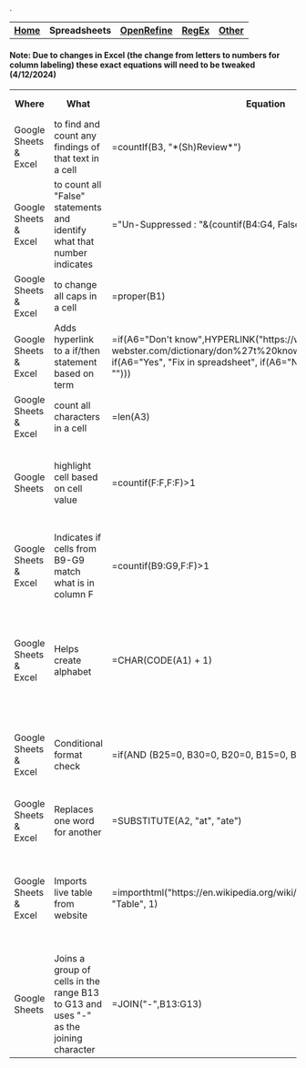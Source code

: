 <table style="width:100%">
  <tr>
    <th><a href="home.md">Home</a></th>
    <th>Spreadsheets</th>
    <th><a href="OpenRefine.md">OpenRefine</a></th>
    <th><a href="RegEx.md">RegEx</a></th>.
	<th><a href="Other.md">Other</a></th>
  </tr>
</table>
	<h4>Note: Due to changes in Excel (the change from letters to numbers for column labeling) these exact equations will need to be tweaked (4/12/2024)</h4>
<table>
	<tr>
		<th>Where</th>
		<th>What</th>
		<th>Equation</th>
		<th>Explanation</th>
		<th>Example</th>
		<th>Date Checked</th>
	</tr>
	<tr>
		<td>Google Sheets & Excel</td>
		<td>to find and count any findings of that text in a cell</td>
		<td>=countIf(B3, "*(Sh)Review*")</td>
		<td>Looks in B3 and counts if it finds any "(Sh)Review" in that cell</td>
		<td><a href="https://docs.google.com/spreadsheets/d/1Rmushce4Gin2e-RcT-JL_NJg54GWb5fxofzF4mGpO5Q/edit#gid=0&range=3:3"</a>Example (Row 3)</td>
		<td>November 2023</td>
	</tr>
	<tr>
		<td>Google Sheets & Excel</td>
		<td>to count all "False" statements and identify what that number indicates</td>
		<td>="Un-Suppressed : "&(countif(B4:G4, False))</td>
		<td>Create a True/False situation in Column B. This will only count 
		"False"</td>
		<td><a href="https://docs.google.com/spreadsheets/d/1Rmushce4Gin2e-RcT-JL_NJg54GWb5fxofzF4mGpO5Q/edit#gid=0&range=4:4"</a>Example (Row 4)</td>
		<td>November 2023</td>
	</tr>
	<tr>
		<td>Google Sheets & Excel</td>
		<td>to change all caps in a cell</td>
		<td>=proper(B1)</td>
		<td></td>
		<td><a href="https://docs.google.com/spreadsheets/d/1Rmushce4Gin2e-RcT-JL_NJg54GWb5fxofzF4mGpO5Q/edit#gid=0&range=5:5"</a>Example (Row 5)</td>
		<td>January 2024</td>
	</tr>
	<tr>
		<td>Google Sheets & Excel</td>
		<td>Adds hyperlink to a if/then statement based on term</td>
		<td>=if(A6="Don't know",HYPERLINK("https://www.merriam-webster.com/dictionary/don%27t%20know", "I don't know (for help)"), if(A6="Yes", "Fix in spreadsheet", if(A6="No", "Skip Columns D-E", "")))</td>
		<td></td>
		<td><a href="https://docs.google.com/spreadsheets/d/1Rmushce4Gin2e-RcT-JL_NJg54GWb5fxofzF4mGpO5Q/edit#gid=0&range=6:6"</a>Example (Row 6)</td>
		<td>February 2024</td>
	</tr>
	<tr>
		<td>Google Sheets & Excel</td>
		<td>count all characters in a cell</td>
		<td>=len(A3)</td>
		<td></td>
		<td><a href="https://docs.google.com/spreadsheets/d/1Rmushce4Gin2e-RcT-JL_NJg54GWb5fxofzF4mGpO5Q/edit#gid=0&range=7:7"</a>Example (Row 7)</td>
		<td>February 2024</td>
	</tr>
	 <tr>
		<td>Google Sheets</td>
		<td>highlight cell based on cell value</td>
		<td>=countif(F:F,F:F)>1</td>
		<td>Highlights all cells in Column F that have duplicate values in column F</td>
		<td><a href="https://docs.google.com/spreadsheets/d/1Rmushce4Gin2e-RcT-JL_NJg54GWb5fxofzF4mGpO5Q/edit#gid=1566302292&range=B:D"</a>Example (Column B-D)</td>
		<td>March 2024</td>
	</tr>
	<tr>
		<td>Google Sheets & Excel</td>
		<td>Indicates if cells from B9-G9 match what is in column F</td>
		<td>=countif(B9:G9,F:F)>1</td>
		<td>Highlights all cells in Column F that have duplicate values in column F</td>
		<td><a href="https://docs.google.com/spreadsheets/d/1Rmushce4Gin2e-RcT-JL_NJg54GWb5fxofzF4mGpO5Q/edit#gid=0&range=8:8"</a>Example (Row 8)</td>
		<td>March 2024</td>
	</tr>
	<tr>
		<td>Google Sheets & Excel</td>
		<td>Helps create alphabet</td>
		<td>=CHAR(CODE(A1) + 1)</td>
		<td>Add "A" in the first cell, then put equation in the next, and it will insert a "B". Drag to add more letters. </td>
		<td><a href="https://docs.google.com/spreadsheets/d/1Rmushce4Gin2e-RcT-JL_NJg54GWb5fxofzF4mGpO5Q/edit#gid=0&range=9:9"</a>Example (Row 9)</td>
		<td>April 2024</td>
	</tr>
	<tr>
		<td>Google Sheets & Excel</td>
		<td>Conditional format check</td>
		<td>=if(AND (B25=0, B30=0, B20=0, B15=0, B10=0), "Yes", "No")</td>
		<td>Conditional format that indicates if all indicated cells equal "1" then "Yes"</td>
		<td><a href="https://docs.google.com/spreadsheets/d/1Rmushce4Gin2e-RcT-JL_NJg54GWb5fxofzF4mGpO5Q/edit#gid=0&range=10:11"</a>Example (Rows 10-11)</td>
		<td>April 2024</td>
	</tr>
	<tr>
		<td>Google Sheets & Excel</td>
		<td>Replaces one word for another</td>
		<td>=SUBSTITUTE(A2, "at", "ate") </td>
		<td> </td>
		<td><a href="https://docs.google.com/spreadsheets/d/1Rmushce4Gin2e-RcT-JL_NJg54GWb5fxofzF4mGpO5Q/edit#gid=0&range=12:12"</a>Example (Row 12)</td>
		<td>April 2024</td>
	</tr>
	<tr>
		<td>Google Sheets & Excel</td>
		<td>Imports live table from website</td>
		<td>=importhtml("https://en.wikipedia.org/wiki/Hans_Zimmer_discography", "Table", 1)</td>
		<td>Equation imports Table 1 found on Hanz Zimmer's discography wikipedia page. </td>
		<td><a href="https://docs.google.com/spreadsheets/d/1Rmushce4Gin2e-RcT-JL_NJg54GWb5fxofzF4mGpO5Q/edit#gid=1566302292&range=F:J"</a>Example (Column F-J)</td>
		<td>April 2024</td>
	</tr>
	<tr>
		<td>Google Sheets</td>
		<td>Joins a group of cells in the range B13 to G13 and uses "-" as the joining character</td>
		<td>=JOIN("-",B13:G13)</td>
		<td>For Excel, use TEXTJOIN("-",TRUE, B13:G13). TESTJOIN also works in Sheets</td>
		<td><a href="https://docs.google.com/spreadsheets/d/1Rmushce4Gin2e-RcT-JL_NJg54GWb5fxofzF4mGpO5Q/edit#gid=0&range=13:13"</a>Example (Row 13)</td>
		<td>April 2024</td>
	</tr>
</table>
